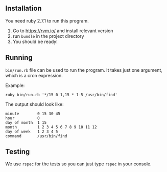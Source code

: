 ## Installation

You need ruby 2.7.1 to run this program.

1. Go to https://rvm.io/ and install relevant version
2. run `bundle` in the project directory
3. You should be ready!

## Running

`bin/run.rb` file can be used to run the program. It takes just one argument, which is a cron expression.

Example:

`ruby bin/run.rb '*/15 0 1,15 * 1-5 /usr/bin/find'`

The output should look like:
```
minute        0 15 30 45
hour          0
day of month  1 15
month         1 2 3 4 5 6 7 8 9 10 11 12
day of week   1 2 3 4 5
command       /usr/bin/find
```

## Testing

We use `rspec` for the tests so you can just type `rspec` in your console.
